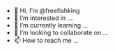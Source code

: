 - 👋 Hi, I’m @freefishking
- 👀 I’m interested in ...
- 🌱 I’m currently learning ...
- 💞️ I’m looking to collaborate on ...
- 📫 How to reach me ...

<!---
freefishking/freefishking is a ✨ special ✨ repository because its `README.md` (this file) appears on your GitHub profile.
You can click the Preview link to take a look at your changes.
--->
